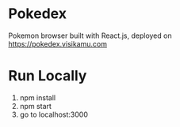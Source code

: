 # Pokedex
Pokemon browser built with React.js, deployed on https://pokedex.visikamu.com

# Run Locally
1. npm install
2. npm start
3. go to localhost:3000
